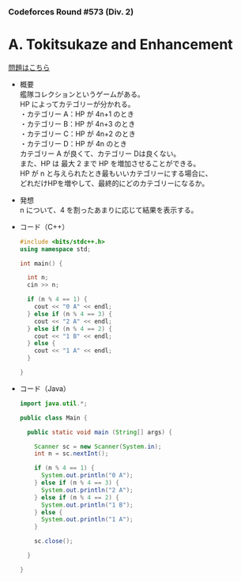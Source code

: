 ### Codeforces Round #573 (Div. 2)

# A. Tokitsukaze and Enhancement

  [問題はこちら](https://codeforces.com/problemset/problem/1191/A)
  
- 概要<br>
  艦隊コレクションというゲームがある。<br>
  HP によってカテゴリーが分かれる。<br>
  ・カテゴリー A：HP が 4n+1 のとき<br>
  ・カテゴリー B：HP が 4n+3 のとき<br>
  ・カテゴリー C：HP が 4n+2 のとき<br>
  ・カテゴリー D：HP が 4n のとき<br>
  カテゴリー A が良くて、カテゴリー Dは良くない。<br>
  また、HP は 最大 2 まで HP を増加させることができる。 <br>
  HP が n と与えられたとき最もいいカテゴリーにする場合に、<br>
  どれだけHPを増やして、最終的にどのカテゴリーになるか。

  
- 発想<br>
  n について、4 を割ったあまりに応じて結果を表示する。
  
  
- コード（C++）

  ```cpp
  #include <bits/stdc++.h>
  using namespace std;

  int main() {

    int n;
    cin >> n;

    if (n % 4 == 1) {
      cout << "0 A" << endl;
    } else if (n % 4 == 3) {
      cout << "2 A" << endl;
    } else if (n % 4 == 2) {
      cout << "1 B" << endl;
    } else {
      cout << "1 A" << endl;
    }

  }
  ```
  
- コード（Java）

  ```java
  import java.util.*;

  public class Main {

    public static void main (String[] args) {

      Scanner sc = new Scanner(System.in);
      int n = sc.nextInt();

      if (n % 4 == 1) {
        System.out.println("0 A");
      } else if (n % 4 == 3) {
        System.out.println("2 A");
      } else if (n % 4 == 2) {
        System.out.println("1 B");
      } else {
        System.out.println("1 A");
      }

      sc.close();

    }

  }
  ```
    